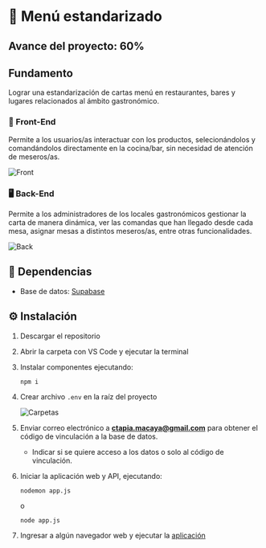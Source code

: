 # 📖 Menú estandarizado 


## Avance del proyecto: 60%

## Fundamento
Lograr una estandarización de cartas menú en restaurantes, bares y lugares relacionados al ámbito gastronómico.

### 📱 Front-End 
Permite a los usuarios/as interactuar con los productos, selecionándolos y comandándolos directamente en la cocina/bar, sin necesidad de atención de meseros/as.

![Front](https://user-images.githubusercontent.com/19751976/235373866-fa9f133b-a4fa-4be4-84b5-16b3f749ac71.png)


### 🖥️ Back-End 
Permite a los administradores de los locales gastronómicos gestionar la carta de manera dinámica, ver las comandas que han llegado desde cada mesa, asignar mesas a distintos meseros/as, entre otras funcionalidades.

![Back](https://user-images.githubusercontent.com/19751976/235373874-c2d64bda-eecf-4e49-a42c-6093a4c381a1.png)






## 🧮 Dependencias
- Base de datos: [Supabase](https://supabase.com/)




## ⚙️ Instalación

1. Descargar el repositorio



2. Abrir la carpeta con VS Code y ejecutar la terminal



3. Instalar componentes ejecutando:

    ```
    npm i
    ```



4. Crear archivo `.env` en la raíz del proyecto

    ![Carpetas](https://user-images.githubusercontent.com/19751976/235373331-ff085b6a-8625-4e11-9d3c-7420e127b87e.png)



5. Enviar correo electrónico a **ctapia.macaya@gmail.com** para obtener el código de vinculación a la base de datos. 
    - Indicar si se quiere acceso a los datos o solo al código de vinculación.



6. Iniciar la aplicación web y API, ejecutando:
    ```
    nodemon app.js
    ```
    o
    ```
    node app.js
    ```

7. Ingresar a algún navegador web y ejecutar la [aplicación](http://localhost:3000/)
